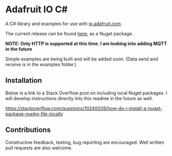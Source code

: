 # Adafruit IO C#

A C# library and examples for use with [io.adafruit.com](https://io.adafruit.com).

The current release can be found [here.](https://github.com/sn0wfa11/Adafruit_IO_CS/releases) as a Nuget package.

**NOTE: Only HTTP is supported at this time. I am looking into adding MQTT in the future**

Simple examples are being built and will be added soon. (Data send and receive is in the examples folder.)

## Installation

Below is a link to a Stack Overflow post on including local Nuget packages. I will develop instructions directly into this readme in the future as well.

https://stackoverflow.com/questions/10240029/how-do-i-install-a-nuget-package-nupkg-file-locally

## Contributions
Constructive feedback, testing, bug reporting are encouraged. Well written pull requests are also welcome.
